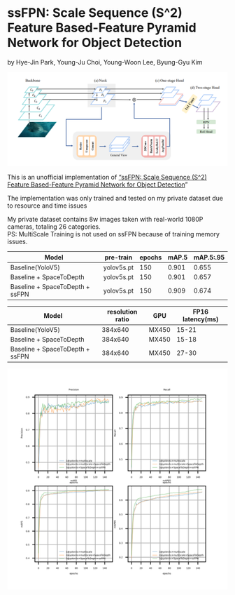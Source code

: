 # ssFPN: Scale Sequence (S^2) Feature Based-Feature Pyramid Network for Object Detection

by Hye-Jin Park, Young-Ju Choi, Young-Woon Lee, Byung-Gyu Kim

![ssFPN](ssFPN.png)

This is an unofficial implementation of [“ssFPN: Scale Sequence (S^2) Feature Based-Feature Pyramid Network for Object Detection](https://arxiv.org/abs/2208.11533v2)”

The implementation was only trained and tested on my private dataset due to resource and time issues

My private dataset contains 8w images taken with real-world 1080P cameras, totaling 26 categories.  
PS: MultiScale Training is not used on ssFPN because of training memory issues.

| Model                           | pre-train  | epochs | mAP.5 | mAP.5:.95 |
| ------------------------------- | ---------- | ------ | ----- | --------- |
| Baseline(YoloV5)                | yolov5s.pt | 150    | 0.901 | 0.655     |
| Baseline + SpaceToDepth                | yolov5s.pt | 150    | 0.901 | 0.657     |
| Baseline + SpaceToDepth + ssFPN | yolov5s.pt | 150    | 0.909 | 0.674     |

| Model                           | resolution ratio | GPU   | FP16 latency(ms) |
| ------------------------------- | ---------------- | ----- | ---------------- |
| Baseline(YoloV5)                | 384x640          | MX450 | 15-21            |
| Baseline + SpaceToDepth                | 384x640          | MX450 | 15-18            |
| Baseline + SpaceToDepth + ssFPN | 384x640          | MX450 | 27-30            |

![v5ssFPN](v5ssFPN.png)
